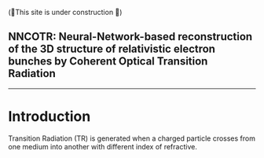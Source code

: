 
(🚀This site is under construction 🚀)

NNCOTR: Neural-Network-based reconstruction of the 3D structure of relativistic electron bunches by Coherent Optical Transition Radiation
---
---
# Introduction
Transition Radiation (TR) is generated when a charged particle crosses from one medium into another with different index of refractive. 

